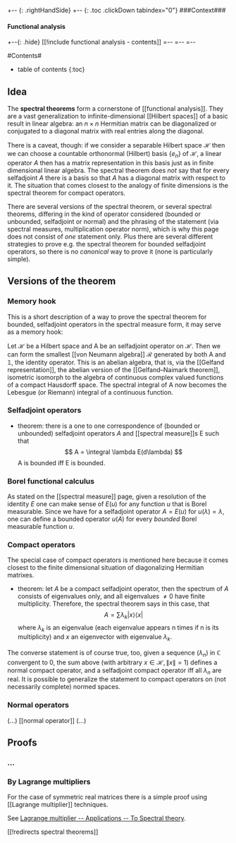 
+-- {: .rightHandSide}
+-- {: .toc .clickDown tabindex="0"}
###Context###
#### Functional analysis
+--{: .hide}
[[!include functional analysis - contents]]
=--
=--
=--

#Contents#
* table of contents
{:toc}

## Idea

The __spectral theorems__ form a cornerstone of [[functional analysis]]. They are a vast generalization to infinite-dimensional [[Hilbert spaces]] of a basic result in linear algebra: an $n \times n$ Hermitian matrix can be diagonalized or conjugated to a diagonal matrix with real entries along the diagonal. 

There is a caveat, though: if we consider a separable Hilbert space $\mathcal{H}$ then we can choose a countable orthonormal (Hilbert) basis $\{e_n\}$ of $\mathcal{H}$, a linear operator $A$ then has a matrix representation in this basis just as in finite dimensional linear algebra. The spectral theorem does _not_ say that for every selfadjoint $A$ there is a basis so that $A$ has a diagonal matrix with respect to it. The situation that comes closest to the analogy of finite dimensions is the spectral theorem for compact operators. 

There are several versions of the spectral theorem, or several spectral theorems, differing in the kind of operator considered (bounded or unbounded, selfadjoint or normal) and the phrasing of the statement (via spectral measures, multiplication operator norm), which is why this page does not consist of _one_ statement only. Plus there are several different strategies to prove e.g. the spectral theorem for bounded selfadjoint operators, so there is no _canonical_ way to prove it (none is particularly simple). 

## Versions of the theorem 

### Memory hook

This is a short description of a way to prove the spectral theorem for bounded, selfadjoint operators in the spectral measure form, it may serve as a memory hook:

Let $\mathcal{H}$ be a Hilbert space and A be an selfadjoint operator on $\mathcal{H}$. Then we can form the smallest [[von Neumann algebra]] $\mathcal{R}$ generated by both A and $\mathbb{1}$, the identity operator. This is an abelian algebra, that is, via the [[Gelfand representation]], the abelian version of the [[Gelfand–Naimark theorem]], isometric isomorph to the algebra of continuous complex valued functions of a compact Hausdorff space. The spectral integral of A now becomes the Lebesgue (or Riemann) integral of a continuous function. 

### Selfadjoint operators

* theorem: there is a one to one correspondence of (bounded or unbounded) selfadjoint operators $A$ and [[spectral measure]]s E such that 
$$
      A = \integral \lambda E(d\lambda)
$$
A is bounded iff E is bounded.

### Borel functional calculus

As stated on the [[spectral measure]] page, given a resolution of the identity $E$ one can make sense of $E(u)$ for any function $u$ that is Borel measurable. Since we have for a selfadjoint operator $A = E(u)$ for $u(\lambda) = \lambda$, one can define a bounded operator $u(A)$ for every _bounded_ Borel measurable function $u$.


### Compact operators

The special case of compact operators is mentioned here because it comes closest to the finite dimensional situation of diagonalizing Hermitian matrixes.

* theorem: let $A$ be a compact selfadjoint operator, then the spectrum of $A$ consists of eigenvalues only, and all eigenvalues $\neq 0$ have finite multiplicity. Therefore, the spectral theorem says in this case, that
$$ 
         A = \sum \lambda_k |x\rangle \langle x|
$$
where $\lambda_k$ is an eigenvalue (each eigenvalue appears n times if n is its multiplicity) and $x$ an eigenvector with eigenvalue $\lambda_k$. 

The converse statement is of course true, too, given a sequence $(\lambda_n)$ in $\mathbb{C}$ convergent to $0$, the sum above (with arbitrary $x \in \mathcal{H}, \|x\| = 1$) defines a normal compact operator, and a selfadjoint compact operator iff all $\lambda_n$ are real. 
It is possible to generalize the statement to compact operators on (not necessarily complete) normed spaces.

### Normal operators

(...) [[normal operator]] (...)

## Proofs

### ...

### By Lagrange multipliers

For the case of symmetric real matrices there is a
simple proof using [[Lagrange multiplier]] techniques.

See [Lagrange multiplier -- Applications -- To Spectral theory](http://ncatlab.org/nlab/show/Lagrange+multiplier#ApplicationToSpectralTheory).

[[!redirects spectral theorems]]
